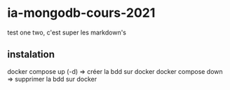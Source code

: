 # ia-mongodb-cours-2021

test one two, c'est super les markdown's 

## instalation 


docker compose up (-d) => créer la bdd sur docker
docker compose down => supprimer la bdd sur docker





